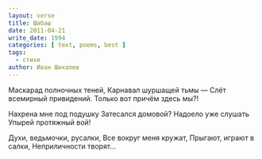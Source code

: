 ```yaml
---
layout: verse
title: Шабаш
date: 2011-04-21
write_date: 1994
categories: [ text, poems, best ]
tags:
  - стихи
author: Иван Шихалев
---
```

Маскарад полночных теней,
Карнавал шуршащей тьмы —
Слёт всемирный привидений.
Только вот причём здесь мы?!

Нахрена мне под подушку
Затесался домовой?
Надоело уже слушать
Упырей протяжный вой!

Духи, ведьмочки, русалки,
Все вокруг меня кружат,
Прыгают, играют в салки,
Неприличности творят...
